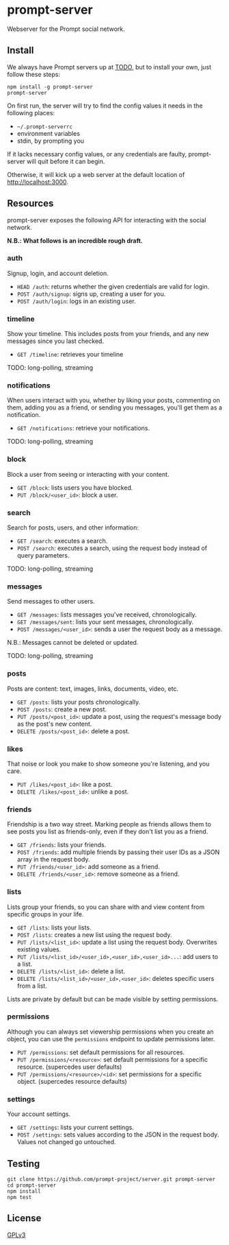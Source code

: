 # prompt-server

Webserver for the Prompt social network.

## Install

We always have Prompt servers up at [TODO](#TODO), but to install your own, just follow these steps:

    npm install -g prompt-server
    prompt-server

On first run, the server will try to find the config values it needs in the following places:

* `~/.prompt-serverrc`
* environment variables
* stdin, by prompting you

If it lacks necessary config values, or any credentials are faulty, prompt-server will quit before it can begin.

Otherwise, it will kick up a web server at the default location of <http://localhost:3000>.

## Resources

prompt-server exposes the following API for interacting with the social network.

**N.B.: What follows is an incredible rough draft.**

### auth

Signup, login, and account deletion.

* `HEAD /auth`: returns whether the given credentials are valid for login.
* `POST /auth/signup`: signs up, creating a user for you.
* `POST /auth/login`: logs in an existing user.

### timeline

Show your timeline. This includes posts from your friends, and any new messages since you last checked.

* `GET /timeline`: retrieves your timeline

TODO: long-polling, streaming

### notifications

When users interact with you, whether by liking your posts, commenting on them, adding you as a friend, or sending you messages, you'll get them as a notification.

* `GET /notifications`: retrieve your notifications.

TODO: long-polling, streaming

### block

Block a user from seeing or interacting with your content.

* `GET /block`: lists users you have blocked.
* `PUT /block/<user_id>`: block a user.

### search

Search for posts, users, and other information:

* `GET /search`: executes a search.
* `POST /search`: executes a search, using the request body instead of query parameters.

TODO: long-polling, streaming

### messages

Send messages to other users.

* `GET /messages`: lists messages you've received, chronologically.
* `GET /messages/sent`: lists your sent messages, chronologically.
* `POST /messages/<user_id>`: sends a user the request body as a message.

N.B.: Messages cannot be deleted or updated.

TODO: long-polling, streaming

### posts

Posts are content: text, images, links, documents, video, etc.

* `GET /posts`: lists your posts chronologically.
* `POST /posts`: create a new post.
* `PUT /posts/<post_id>`: update a post, using the request's message body as the post's new content.
* `DELETE /posts/<post_id>`: delete a post.

### likes

That noise or look you make to show someone you're listening, and you care.

* `PUT /likes/<post_id>`: like a post.
* `DELETE /likes/<post_id>`: unlike a post.

### friends

Friendship is a two way street. Marking people as friends allows them to see posts you list as friends-only, even if they don't list you as a friend.

* `GET /friends`: lists your friends.
* `POST /friends`: add multiple friends by passing their user IDs as a JSON array in the request body.
* `PUT /friends/<user_id>`: add someone as a friend.
* `DELETE /friends/<user_id>`: remove someone as a friend.

### lists

Lists group your friends, so you can share with and view content from specific groups in your life.

* `GET /lists`: lists your lists.
* `POST /lists`: creates a new list using the request body.
* `PUT /lists/<list_id>`: update a list using the request body. Overwrites existing values.
* `PUT /lists/<list_id>/<user_id>,<user_id>,<user_id>...`: add users to a list.
* `DELETE /lists/<list_id>`: delete a list.
* `DELETE /lists/<list_id>/<user_id>,<user_id>`: deletes specific users from a list.

Lists are private by default but can be made visible by setting permissions.

### permissions

Although you can always set viewership permissions when you create an object, you can use the `permissions` endpoint to update permissions later.

* `PUT /permissions`: set default permissions for all resources.
* `PUT /permissions/<resource>`: set default permissions for a specific resource. (supercedes user defaults)
* `PUT /permissions/<resource>/<id>`: set permissions for a specific object. (supercedes resource defaults)

### settings

Your account settings.

* `GET /settings`: lists your current settings.
* `POST /settings`: sets values according to the JSON in the request body. Values not changed go untouched.

## Testing

    git clone https://github.com/prompt-project/server.git prompt-server
    cd prompt-server
    npm install
    npm test

## License

[GPLv3](http://opensource.org/licenses/GPL-3.0)
